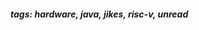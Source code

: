 <!-- Please prefix the notes with the date as in [22/12/2020] -->

##### tags: hardware, java, jikes, risc-v, unread